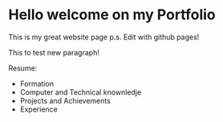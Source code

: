 # Hello welcome on my Portfolio

This is my great website page
p.s. Edit with github pages!
 
This to test new paragraph!

Resume:
- Formation
- Computer and Technical knownledje
- Projects and Achievements
- Experience

